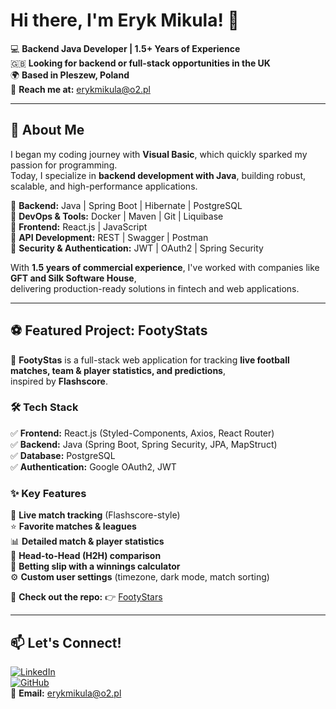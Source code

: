 # **Hi there, I'm Eryk Mikula! 👋**  

💻 **Backend Java Developer | 1.5+ Years of Experience**  
🇬🇧 **Looking for backend or full-stack opportunities in the UK**  
🌍 **Based in Pleszew, Poland**  
📩 **Reach me at:** [erykmikula@o2.pl](mailto:erykmikula@o2.pl)  

---

## 🚀 **About Me**  

I began my coding journey with **Visual Basic**, which quickly sparked my passion for programming.  
Today, I specialize in **backend development with Java**, building robust, scalable, and high-performance applications.  

🔹 **Backend:** Java | Spring Boot | Hibernate | PostgreSQL  
🔹 **DevOps & Tools:** Docker | Maven | Git | Liquibase  
🔹 **Frontend:** React.js | JavaScript  
🔹 **API Development:** REST | Swagger | Postman  
🔹 **Security & Authentication:** JWT | OAuth2 | Spring Security  

With **1.5 years of commercial experience**, I've worked with companies like **GFT and Silk Software House**,  
delivering production-ready solutions in fintech and web applications.  

---

## ⚽ **Featured Project: FootyStats**  

🚀 **FootyStas** is a full-stack web application for tracking **live football matches, team & player statistics, and predictions**,  
inspired by **Flashscore**.  

### 🛠 **Tech Stack**  
✅ **Frontend:** React.js (Styled-Components, Axios, React Router)  
✅ **Backend:** Java (Spring Boot, Spring Security, JPA, MapStruct)  
✅ **Database:** PostgreSQL  
✅ **Authentication:** Google OAuth2, JWT  

### ✨ **Key Features**  
📅 **Live match tracking** (Flashscore-style)  
⭐ **Favorite matches & leagues**  
📊 **Detailed match & player statistics**  
🔢 **Head-to-Head (H2H) comparison**  
🎲 **Betting slip with a winnings calculator**  
⚙️ **Custom user settings** (timezone, dark mode, match sorting)  

🔗 **Check out the repo:** 👉 [FootyStars](https://github.com/mawler7/FootyStats)  

---

## 📫 **Let's Connect!**  

[![LinkedIn](https://img.shields.io/badge/LinkedIn-Eryk%20Mikula-blue?style=flat-square&logo=linkedin)](https://www.linkedin.com/in/erykmikula/)  
[![GitHub](https://img.shields.io/badge/GitHub-mawler7-black?style=flat-square&logo=github)](https://github.com/mawler7)  
📧 **Email:** [erykmikula@o2.pl](mailto:erykmikula@o2.pl)  
